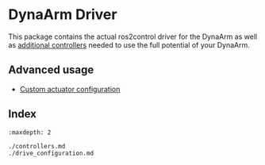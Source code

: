 # DynaArm Driver

This package contains the actual ros2control driver for the DynaArm as well as [additional controllers](./controllers.md) needed to use the full potential of your DynaArm.




## Advanced usage

* [Custom actuator configuration](./drive_configuration.md)


## Index



```{toctree}
:maxdepth: 2

./controllers.md
./drive_configuration.md
```


